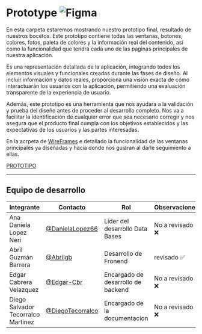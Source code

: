 # Prototype  ![Figma](https://img.shields.io/badge/Figma-F24E1E?style=for-the-badge&logo=figma&logoColor=white)
En esta carpeta estaremos mostrando nuestro prototipo final, resultado de nuestros bocetos. Este prototipo contiene todas las ventanas, botones, colores, fotos, paleta de colores y la información real del contenido, así como la funcionalidad que tendrá cada uno de las paginas principales de nuestra aplicación.

Es una representación detallada de la aplicación, integrando todos los elementos visuales y funcionales creadas durante las fases de diseño. Al incluir información y datos reales, proporciona una visión exacta de cómo interactuarán los usuarios con la aplicación, permitiendo una evaluación transparente de la experiencia de usuario.

Además, este prototipo es una herramienta que nos ayudara a la validación y prueba del diseño antes de proceder al desarrollo completo. Nos va a facilitar la identificación de cualquier error que sea necesario corregir y nos asegura que el producto final cumpla con los objetivos establecidos y las expectativas de los usuarios y las partes interesadas.

En la acrpeta de [WireFrames](/Documentation/GUI/WireFrames/readme.md) e detallado la funcionalidad de las ventanas principales ya diseñadas y hacia donde nos guiaran al darle seguimiento a ellas.

[PROTOTIPO](/FrontEnd/Assets/prototipo.pdf)

---
## Equipo de desarrollo
|Integrante|Contacto|Rol|Observaciones|
|----------|--------|-----------|----------|
|Ana Daniela Lopez Neri|[@DanielaLopez66](https://github.com/DanielaLopez66)| Lider del desarrollo Data Bases|No a revisado ❌|
|Abril Guzmán Barrera|[@Abrilgb](https://github.com/Abrilgb)|Desarrollo de Fronend|revisado ✅|
|Edgar Cabrera Velazquez| [@Edgar-Cbr](https://github.com/Edgar-Cbr)| Encargado de desarrollo de backend|No a revisado ❌ |
|Diego Salvador Tecorralco Martinez| [@DiegoTecorralco](https://github.com/DiegoTecorralco)| Encargado de la documentacion|No a revisado ❌|
